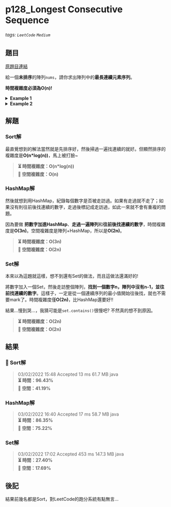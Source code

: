 # p128_Longest Consecutive Sequence

###### tags: `LeetCode` `Medium`

## 題目
[原題目連結](https://leetcode.com/problems/longest-consecutive-sequence/)

給一個**未排序**的陣列`nums`，請你求出陣列中的**最長連續元素序列**。

**時間複雜度必須為O(n)!**

<details><summary><b>Example 1</b></summary>
    
```
Input: nums = [100,4,200,1,3,2]
Output: 4
Explanation: The longest consecutive elements sequence is [1, 2, 3, 4]. Therefore its length is 4.
```

</details>

<details><summary><b>Example 2</b></summary>
    
```
Input: nums = [0,3,7,2,5,8,4,6,0,1]
Output: 9
```

</details>

## 解題
### Sort解

最直覺想到的解法當然就是先排序好，然後掃過一遍找連續的就好。但顯然排序的複雜度是**O(n\*log(n))**，馬上被打臉~

> **⏳ 時間複雜度：O(n\*log(n))**  
> **💾 空間複雜度：O(n)**  

### HashMap解

然後就想到用HashMap，紀錄每個數字是否被走訪過。如果有走過就不走了；如果沒有則往前後找連續的數字，走過後標記成走訪過，如此一來就不會有重複的問題。

因為要做 **把數字加進HashMap**、**走過一遍陣列**和**往前後找連續的數字**，時間複雜度是**O(3n)**。空間複雜度是陣列+HashMap，所以是**O(2n)**。

> **⏳ 時間複雜度：O(3n)**  
> **💾 空間複雜度：O(2n)**  

### Set解

本來以為這題就這樣，想不到還有Set的做法，而且這做法還滿好的!

將數字加入一個Set，然後走訪整個陣列，**找到一個數字n，陣列中沒有n-1，並往前找連續的數字**。這樣子，一定是從一個連續序列的最小值開始往後找，就也不需要mark了。時間複雜度僅**O(2n)**，比HashMap還要好!!

結果...慢到哭...，我猜可能是`set.contains()`很慢吧? 不然真的想不到原因。

> **⏳ 時間複雜度：O(2n)**  
> **💾 空間複雜度：O(2n)**  

## 結果
### 👑 Sort解

> 03/02/2022 15:48	Accepted	13 ms	61.7 MB	java  
> **⏳ 時間：96.43%**  
> **💾 空間：41.19%**  

### HashMap解

> 03/02/2022 16:40	Accepted	17 ms	58.7 MB	java  
> **⏳ 時間：86.35%**  
> **💾 空間：75.22%**  

### Set解

> 03/02/2022 17:02	Accepted	453 ms	147.3 MB	java  
> **⏳ 時間：27.40%**  
> **💾 空間：17.69%**  

## 後記

結果前幾名都是Sort，對LeetCode的跑分系統有點無言...